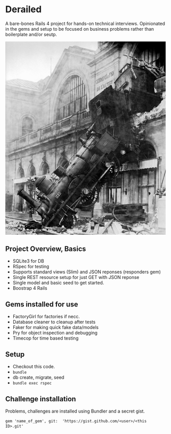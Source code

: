 # Derailed

A bare-bones Rails 4 project for hands-on technical interviews. Opinionated in the gems and setup to be focused on business problems rather than boilerplate and/or seutp.

![Derailed](./train-wreck.jpg)

## Project Overview, Basics

* SQLite3 for DB
* RSpec for testing
* Supports standard views (Slim) and JSON reponses (responders gem)
* Single REST resource setup for just GET with JSON reponse
* Single model and basic seed to get started.
* Boostrap 4 Rails


## Gems installed for use

* FactoryGirl for factories if necc.
* Database cleaner to cleanup after tests
* Faker for making quick fake data/models
* Pry for object inspection and debugging
* Timecop for time based testing

## Setup

* Checkout this code.
* ` bundle `
* db create, migrate, seed
* `bundle exec rspec`



## Challenge installation

Problems, challenges are installed using Bundler and a secret gist.

```
gem 'name_of_gem', git:  'https://gist.github.com/<user>/<this ID>.git'
```


